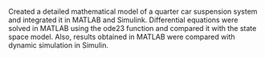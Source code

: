 Created a detailed mathematical model of a quarter car suspension system and integrated it in MATLAB and Simulink. Differential equations were solved in MATLAB using the ode23 function and compared it with the state space model. Also, results obtained in MATLAB were compared with dynamic simulation in Simulin.
